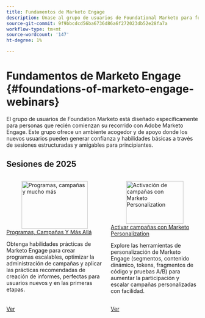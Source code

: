 ```yaml
---
title: Fundamentos de Marketo Engage
description: Únase al grupo de usuarios de Foundational Marketo para fomentar la confianza y las habilidades principales en Adobe Marketo Engage mediante sesiones de apoyo fáciles de iniciar.
source-git-commit: 9f9bbcdcd56ba6736d86a6f272023db52e28fa7a
workflow-type: tm+mt
source-wordcount: '147'
ht-degree: 1%

---
```



# Fundamentos de Marketo Engage {#foundations-of-marketo-engage-webinars}

El grupo de usuarios de Foundation Marketo está diseñado específicamente para personas que recién comienzan su recorrido con Adobe Marketo Engage. Este grupo ofrece un ambiente acogedor y de apoyo donde los nuevos usuarios pueden generar confianza y habilidades básicas a través de sesiones estructuradas y amigables para principiantes.

## Sesiones de 2025

<!-- CARDS  ****

{cta = Watch}

* 2025/programs-campaigns.md
* 2025/campaigns-with-marketo-personalization.md


-->
<!-- START CARDS HTML - DO NOT MODIFY BY HAND -->
<div class="columns">
    <div class="column is-half-tablet is-half-desktop is-one-third-widescreen" aria-label="Programs, Campaigns & Beyond">
        <div class="card" style="height: 100%; display: flex; flex-direction: column; height: 100%;">
            <div class="card-image">
                <figure class="image x-is-16by9">
                    <a href="2025/programs-campaigns.md" title="Programas, campañas y mucho más" target="_blank" rel="referrer">
                        <img class="is-bordered-r-small" src="https://video.tv.adobe.com/v/3464499/?format=jpeg&nocache=1754072218497" alt="Programas, campañas y mucho más"
                             style="width: 100%; aspect-ratio: 16 / 9; object-fit: cover; overflow: hidden; display: block; margin: auto;">
                    </a>
                </figure>
            </div>
            <div class="card-content is-padded-small" style="display: flex; flex-direction: column; flex-grow: 1; justify-content: space-between;">
                <div class="top-card-content">
                    <p class="headline is-size-6 has-text-weight-bold">
                        <a href="2025/programs-campaigns.md" target="_blank" rel="referrer" title="Programas, campañas y mucho más">Programas, Campañas Y Más Allá</a>
                    </p>
                    <p class="is-size-6">Obtenga habilidades prácticas de Marketo Engage para crear programas escalables, optimizar la administración de campañas y aplicar las prácticas recomendadas de creación de informes, perfectas para usuarios nuevos y en las primeras etapas.</p>
                </div>
                <a href="2025/programs-campaigns.md" target="_blank" rel="referrer" class="spectrum-Button spectrum-Button--outline spectrum-Button--primary spectrum-Button--sizeM" style="align-self: flex-start; margin-top: 1rem;">
                    <span class="spectrum-Button-label has-no-wrap has-text-weight-bold">Ver</span>
                </a>
            </div>
        </div>
    </div>
    <div class="column is-half-tablet is-half-desktop is-one-third-widescreen" aria-label="Powering Campaigns with Marketo Personalization">
        <div class="card" style="height: 100%; display: flex; flex-direction: column; height: 100%;">
            <div class="card-image">
                <figure class="image x-is-16by9">
                    <a href="2025/campaigns-with-marketo-personalization.md" title="Activación de campañas con Marketo Personalization" target="_blank" rel="referrer">
                        <img class="is-bordered-r-small" src="https://video.tv.adobe.com/v/3464791/?format=jpeg&nocache=1754072218516" alt="Activación de campañas con Marketo Personalization"
                             style="width: 100%; aspect-ratio: 16 / 9; object-fit: cover; overflow: hidden; display: block; margin: auto;">
                    </a>
                </figure>
            </div>
            <div class="card-content is-padded-small" style="display: flex; flex-direction: column; flex-grow: 1; justify-content: space-between;">
                <div class="top-card-content">
                    <p class="headline is-size-6 has-text-weight-bold">
                        <a href="2025/campaigns-with-marketo-personalization.md" target="_blank" rel="referrer" title="Activación de campañas con Marketo Personalization">Activar campañas con Marketo Personalization</a>
                    </p>
                    <p class="is-size-6">Explore las herramientas de personalización de Marketo Engage (segmentos, contenido dinámico, tokens, fragmentos de código y pruebas A/B) para aumentar la participación y escalar campañas personalizadas con facilidad.</p>
                </div>
                <a href="2025/campaigns-with-marketo-personalization.md" target="_blank" rel="referrer" class="spectrum-Button spectrum-Button--outline spectrum-Button--primary spectrum-Button--sizeM" style="align-self: flex-start; margin-top: 1rem;">
                    <span class="spectrum-Button-label has-no-wrap has-text-weight-bold">Ver</span>
                </a>
            </div>
        </div>
    </div>
</div>
<!-- END CARDS HTML - DO NOT MODIFY BY HAND -->




